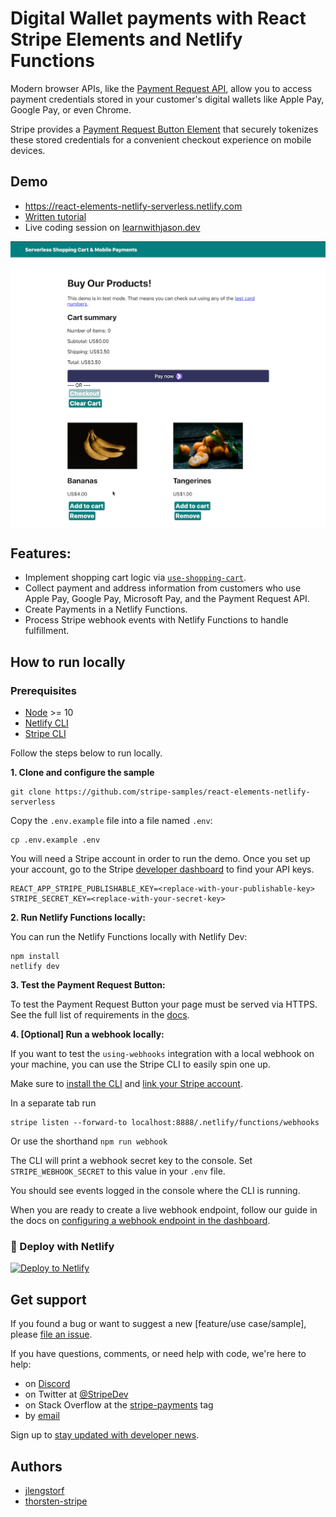 # Digital Wallet payments with React Stripe Elements and Netlify Functions

Modern browser APIs, like the [Payment Request API](https://developer.mozilla.org/en-US/docs/Web/API/Payment_Request_API), allow you to access payment credentials stored in your customer's digital wallets like Apple Pay, Google Pay, or even Chrome.

Stripe provides a [Payment Request Button Element](https://stripe.com/docs/stripe-js/elements/payment-request-button#react) that securely tokenizes these stored credentials for a convenient checkout experience on mobile devices.

## Demo

- https://react-elements-netlify-serverless.netlify.com
- [Written tutorial](#TBD)
- Live coding session on [learnwithjason.dev](https://www.learnwithjason.dev/add-apple-pay-google-pay-to-jamstack-sites)

<img src="react-elements-netlify-functions-demo.gif" alt="demo gif" align="center">

## Features:

- Implement shopping cart logic via [`use-shopping-cart`](https://use-shopping-cart.netlify.app/).
- Collect payment and address information from customers who use Apple Pay, Google Pay, Microsoft Pay, and the Payment Request API.
- Create Payments in a Netlify Functions.
- Process Stripe webhook events with Netlify Functions to handle fulfillment.

## How to run locally

### Prerequisites

- [Node](https://nodejs.org/en/) >= 10
- [Netlify CLI](https://docs.netlify.com/cli/get-started/#installation)
- [Stripe CLI](https://stripe.com/docs/stripe-cli)

Follow the steps below to run locally.

**1. Clone and configure the sample**

```
git clone https://github.com/stripe-samples/react-elements-netlify-serverless
```

Copy the `.env.example` file into a file named `.env`:

```
cp .env.example .env
```

You will need a Stripe account in order to run the demo. Once you set up your account, go to the Stripe [developer dashboard](https://stripe.com/docs/development/quickstart#api-keys) to find your API keys.

```
REACT_APP_STRIPE_PUBLISHABLE_KEY=<replace-with-your-publishable-key>
STRIPE_SECRET_KEY=<replace-with-your-secret-key>
```

**2. Run Netlify Functions locally:**

You can run the Netlify Functions locally with Netlify Dev:

```
npm install
netlify dev
```

**3. Test the Payment Request Button:**

To test the Payment Request Button your page must be served via HTTPS. See the full list of requirements in the [docs](https://stripe.com/docs/stripe-js/elements/payment-request-button#react-prerequisites).

**4. [Optional] Run a webhook locally:**

If you want to test the `using-webhooks` integration with a local webhook on your machine, you can use the Stripe CLI to easily spin one up.

Make sure to [install the CLI](https://stripe.com/docs/stripe-cli) and [link your Stripe account](https://stripe.com/docs/stripe-cli#link-account).

In a separate tab run

```
stripe listen --forward-to localhost:8888/.netlify/functions/webhooks
```

Or use the shorthand `npm run webhook`

The CLI will print a webhook secret key to the console. Set `STRIPE_WEBHOOK_SECRET` to this value in your `.env` file.

You should see events logged in the console where the CLI is running.

When you are ready to create a live webhook endpoint, follow our guide in the docs on [configuring a webhook endpoint in the dashboard](https://stripe.com/docs/webhooks/setup#configure-webhook-settings).

### 💫 Deploy with Netlify

[![Deploy to Netlify](https://www.netlify.com/img/deploy/button.svg)](https://app.netlify.com/start/deploy?repository=https://github.com/stripe-samples/react-elements-netlify-serverless)

## Get support
If you found a bug or want to suggest a new [feature/use case/sample], please [file an issue](../../issues).

If you have questions, comments, or need help with code, we're here to help:
- on [Discord](https://stripe.com/go/developer-chat)
- on Twitter at [@StripeDev](https://twitter.com/StripeDev)
- on Stack Overflow at the [stripe-payments](https://stackoverflow.com/tags/stripe-payments/info) tag
- by [email](mailto:support+github@stripe.com)

Sign up to [stay updated with developer news](https://go.stripe.global/dev-digest).

## Authors

- [jlengstorf](https://twitter.com/jlengstorf)
- [thorsten-stripe](https://twitter.com/thorwebdev)
